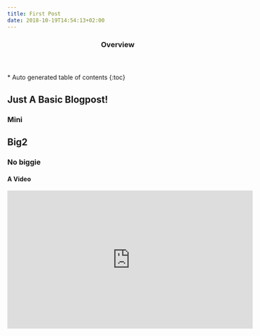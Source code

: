 ```yaml
---
title: First Post
date: 2018-10-19T14:54:13+02:00
---
```

<section id="table-of-contents" class="toc">
  <header>
    <h3>Overview</h3>
  </header>
<div id="drawer" markdown="1">
*  Auto generated table of contents
{:toc}
</div>
</section><!-- /#table-of-contents -->

## Just A Basic Blogpost!

### Mini

## Big2

### No biggie

#### A Video

<iframe width="560" height="315" src="https://www.youtube.com/watch?v=9YGB8gvYOPY" frameborder="0"> </iframe>